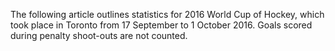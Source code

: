 The following article outlines statistics for 2016 World Cup of Hockey, which took place in Toronto from 17 September to 1 October 2016. Goals scored during penalty shoot-outs are not counted.
